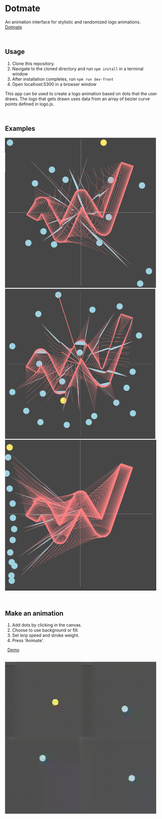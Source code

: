 # Dotmate
An animation interface for stylistic and randomized logo animations.
<a href="https://dotmate.herokuapp.com/" target="_blank">Dotmate</a>


&nbsp;
## Usage
1. Clone this repository.
2. Navigate to the cloned directory and run `npm install` in a terminal window
3. After installation completes, run `npm run dev-front`
4. Open localhost:5300 in a browser window

This app can be used to create a logo animation based on dots that the user draws.
The logo that gets drawn uses data from an array of bezier curve points defined in logo.js.

&nbsp;
## Examples
![alt text](./public/img/logo-drawing-1.png)
![alt text](./public/img/logo-drawing-2.png)
![alt text](./public/img/logo-drawing-3.png)

&nbsp;
## Make an animation
1. Add dots by clicking in the canvas.
2. Choose to use background or fill.
3. Set lerp speed and stroke weight.
4. Press 'Animate'.

&nbsp;
<a href="https://youtu.be/KZo1nunNM_k" target="_blank">Demo</a>

&nbsp;
![alt text](./public/img/animation.gif)
